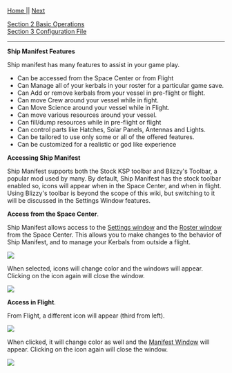 [Home ](https://github.com/PapaJoesSoup/ShipManifest/wiki)|| [Next](https://github.com/PapaJoesSoup/ShipManifest/wiki/1.1-Ship-Manifest-Windows)

[Section 2 Basic Operations](https://github.com/PapaJoesSoup/ShipManifest/wiki/2.0---Basic-Operation)  
[Section 3 Configuration File](https://github.com/PapaJoesSoup/ShipManifest/wiki/3.0-Configuration-File)
***
**Ship Manifest Features**

Ship manifest has many features to assist in your game play.

- Can be accessed from the Space Center or from Flight
- Can Manage all of your kerbals in your roster for a particular game save.
- Can Add or remove kerbals from your vessel in pre-flight or flight.
- Can move Crew around your vessel while in fight.
- Can Move Science around your vessel while in Flight.
- Can move various resources around your vessel.
- Can fill/dump resources while in pre-flight or flight
- Can control parts like Hatches, Solar Panels, Antennas and Lights.
- Can be tailored to use only some or all of the offered features.
- Can be customized for a realistic or god like experience

**Accessing Ship Manifest**

Ship Manifest supports both the Stock KSP toolbar and Blizzy's Toolbar, a popular mod used by many.  By default, Ship Manifest has the stock toolbar enabled so, icons will appear when in the Space Center, and when in flight.  Using Blizzy's toolbar is beyond the scope of this wiki, but switching to it will be discussed in the Settings Window features.


**Access from the Space Center**.

Ship Manifest allows access to the [Settings window](https://github.com/PapaJoesSoup/ShipManifest/wiki/1.4---Settings-Window) and the [Roster window](https://github.com/PapaJoesSoup/ShipManifest/wiki/1.5---Roster-Window) from the Space Center.  This allows you to make changes to the behavior of Ship Manifest, and to manage your Kerbals from outside a flight.

![](http://i.imgur.com/AUNd8hp.png)

When selected, icons will change color and the windows will appear.  Clicking on the icon again will close the window.

![](http://i.imgur.com/3kiSTXi.png)

**Access in Flight**.

From Flight, a different icon will appear (third from left).  

![](http://i.imgur.com/GoBn8eb.png)

When clicked, it will change color as well and the [Manifest Window](https://github.com/PapaJoesSoup/ShipManifest/wiki/1.2---Manifest-Window) will appear. Clicking on the icon again will close the window. 

![](http://i.imgur.com/qcDB4qp.png)